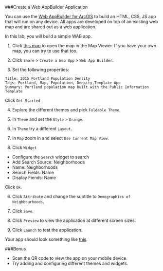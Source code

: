 ###Create a Web AppBuilder Application

You can use the [Web AppBuilder for ArcGIS](http://doc.arcgis.com/en/web-appbuilder/) to build an HTML, CSS, JS app that will run on any device. All apps are developed on top of an existing web map and are shared out as a web application.

In this lab, you will build a simple WAB app.

1. Click [this map](http://www.arcgis.com/home/webmap/viewer.html?webmap=7186a92406194797aa518c06c189a71f) to open the map in the Map Viewer. If you have your own map, you can try to use that too.

2. Click `Share` > `Create a Web App` > `Web App Builder`.

3. Set the following properties:

 ```
 Title: 2015 Portland Population Density
 Tags: Portland, Map, Population, Density,Template App
 Summary: Portland population map built with the Public Information Template
 ```

 Click `Get Started`

4. Explore the different themes and pick `Foldable Theme`.

5. In `Theme` and set the `Style` > `Orange`.

6. In `Theme` try a different `Layout`.

6. In `Map` zoom in and select `Use Current Map View`.

7. Click `Widget`

 * Configure the `Search` widget to search
 * Add Search Source: Neighborhoods
 * Name: Neighborhoods
 * Search Fields: Name
 * Display Fiends: Name

 Click `Ok`.

6. Click `Attribute` and change the subtitle to `Demographics of Neighbourhoods`.

7. Click `Save`.

8. Click `Preview` to view the application at different screen sizes.

9. Click `Launch` to test the application.

Your app should look something like [this](http://edn.maps.arcgis.com/apps/webappviewer/index.html?id=53ee22673c5c4f5bb543e18a7dd1f277).

###Bonus
* Scan the QR code to view the app on your mobile device.
* Try adding and configuring different themes and widgets.
